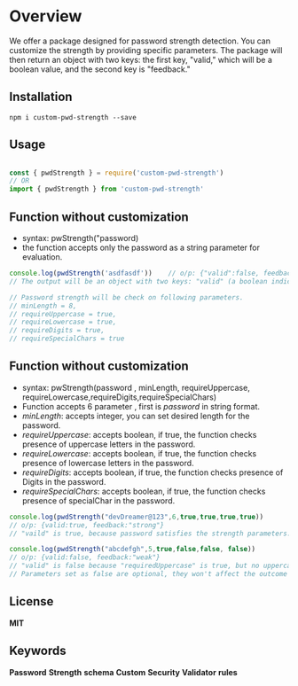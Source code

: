# Overview

We offer a package designed for password strength detection. You can customize the strength by providing specific parameters. The package will then return an object with two keys: the first key, "valid," which will be a boolean value, and the second key is "feedback." 
## Installation
`npm i custom-pwd-strength --save`
## Usage
```javascript

const { pwdStrength } = require('custom-pwd-strength')
// OR
import { pwdStrength } from 'custom-pwd-strength'
```
## Function without customization
- syntax: pwStrength("password)
- the function accepts only the password as a string parameter for evaluation.
```javascript
console.log(pwdStrength('asdfasdf'))    // o/p: {"valid":false, feedback:"weak"}
// The output will be an object with two keys: "valid" (a boolean indicating password strength satisfaction) and "feedback" (additional information).

// Password strength will be check on following parameters.
// minLength = 8,
// requireUppercase = true,
// requireLowercase = true,
// requireDigits = true,
// requireSpecialChars = true
```
## Function without customization
- syntax: pwStrength(password , minLength, requireUppercase, requireLowercase,requireDigits,requireSpecialChars)
- Function accepts 6 parameter , first is *password* in string format.
- *minLength*: accepts integer, you can set desired length for the password. 
- *requireUppercase*: accepts boolean, if true, the function checks presence of uppercase letters in the password.
- *requireLowercase*: accepts boolean, if true, the function checks presence of lowercase letters in the password.
- *requireDigits*: accepts boolean, if true, the function checks presence of Digits in the password.
- *requireSpecialChars*: accepts boolean, if true, the function checks presence of specialChar in the password.

```javascript
console.log(pwdStrength("devDreamer@123",6,true,true,true,true))
// o/p: {valid:true, feedback:"strong"}
// "vaild" is true, because password satisfies the strength parameters.

console.log(pwdStrength("abcdefgh",5,true,false,false, false))
// o/p: {valid:false, feedback:"weak"}
// "valid" is false because "requiredUppercase" is true, but no uppercase letter is present in the password.
// Parameters set as false are optional, they won't affect the outcome if the password fulfills those conditions or not.
```
## License
**MIT**

## Keywords

**Password** **Strength** **schema**
**Custom** **Security** **Validator** **rules**



